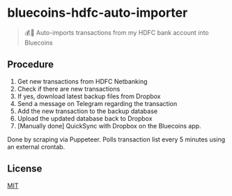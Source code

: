 # bluecoins-hdfc-auto-importer

> 💰🔔 Auto-imports transactions from my HDFC bank account into Bluecoins

## Procedure

1. Get new transactions from HDFC Netbanking
2. Check if there are new transactions
3. If yes, download latest backup files from Dropbox
4. Send a message on Telegram regarding the transaction
5. Add the new transaction to the backup database
6. Upload the updated database back to Dropbox
7. [Manually done] QuickSync with Dropbox on the Bluecoins app.

Done by scraping via Puppeteer. Polls transaction list every 5 minutes using an external crontab.

## License

[MIT](LICENSE)
